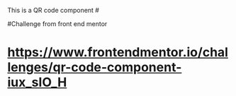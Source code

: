 This is a QR code component #

#Challenge from front end mentor

#  https://www.frontendmentor.io/challenges/qr-code-component-iux_sIO_H

